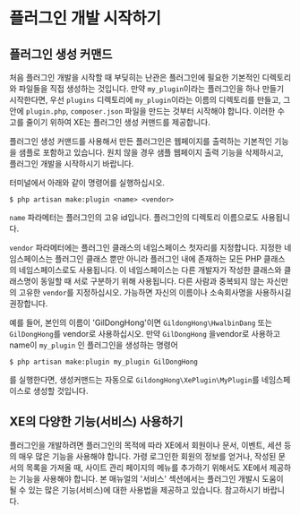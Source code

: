# 플러그인 개발 시작하기

## 플러그인 생성 커맨드

처음 플러그인 개발을 시작할 때 부딪히는 난관은 플러그인에 필요한 기본적인 디렉토리와 파일들을 직접 생성하는 것입니다. 만약 `my_plugin`이라는 플러그인을 하나 만들기 시작한다면, 우선 `plugins` 디렉토리에 `my_plugin`이라는 이름의 디렉토리를 만들고, 그 안에 `plugin.php`, `composer.json` 파일을 만드는 것부터 시작해야 합니다. 이러한 수고를 줄이기 위하여 XE는 플러그인 생성 커맨드를 제공합니다.

플러그인 생성 커맨드를 사용해서 만든 플러그인은 웹페이지를 출력하는 기본적인 기능을 샘플로 포함하고 있습니다. 원치 않을 경우 샘플 웹페이지 출력 기능을 삭제하시고, 플러그인 개발을 시작하시기 바랍니다.

터미널에서 아래와 같이 명령어를 실행하십시오.

```text
$ php artisan make:plugin <name> <vendor>
```

`name` 파라메터는 플러그인의 고유 id입니다. 플러그인의 디렉토리 이름으로도 사용됩니다.

`vendor` 파라메터에는 플러그인 클래스의 네임스페이스 첫자리를 지정합니다. 지정한 네임스페이스는 플러그인 클래스 뿐만 아니라 플러그인 내에 존재하는 모든 PHP 클래스의 네임스페이스로도 사용됩니다. 이 네임스페이스는 다른 개발자가 작성한 클래스와 클래스명이 동일할 때 서로 구분하기 위해 사용됩니다. 다른 사람과 중복되지 않는 자신만의 고유한 `vendor`를 지정하십시오. 가능하면 자신의 이름이나 소속회사명을 사용하시길 권장합니다.

예를 들어, 본인의 이름이 'GilDongHong'이면 `GildongHong\HwalbinDang` 또는 `GilDongHong`를 vendor로 사용하십시오. 만약 `GilDongHong` 을vendor로 사용하고 name이 `my_plugin` 인 플러그인을 생성하는 명령어

```text
$ php artisan make:plugin my_plugin GilDongHong
```

를 실행한다면, 생성커맨드는 자동으로 `GildongHong\XePlugin\MyPlugin`를 네임스페이스로 생성할 것입니다. 

## XE의 다양한 기능\(서비스\) 사용하기

플러그인을 개발하려면 플러그인의 목적에 따라 XE에서 회원이나 문서, 이벤트, 세션 등의 매우 많은 기능을 사용해야 합니다. 가령 로그인한 회원의 정보를 얻거나, 작성된 문서의 목록을 가져올 때, 사이트 관리 페이지의 메뉴를 추가하기 위해서도 XE에서 제공하는 기능을 사용해야 합니다. 본 매뉴얼의 '서비스' 섹션에서는 플러그인 개발시 도움이 될 수 있는 많은 기능\(서비스\)에 대한 사용법을 제공하고 있습니다. 참고하시기 바랍니다.


